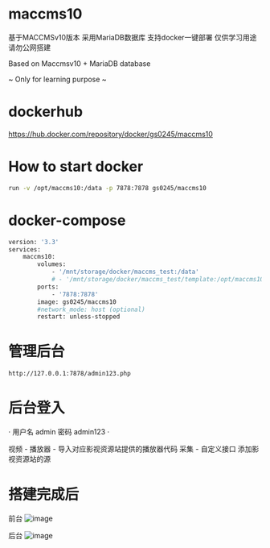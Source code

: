 # maccms10
基于MACCMSv10版本 采用MariaDB数据库 支持docker一键部署 仅供学习用途 请勿公网搭建

Based on Maccmsv10 + MariaDB database

~ Only for learning purpose ~


# dockerhub
https://hub.docker.com/repository/docker/gs0245/maccms10

# How to start docker
```sh
run -v /opt/maccms10:/data -p 7878:7878 gs0245/maccms10
```

# docker-compose
```sh
version: '3.3'
services:
    maccms10:
        volumes:
            - '/mnt/storage/docker/maccms_test:/data'
            # - '/mnt/storage/docker/maccms_test/template:/opt/maccms10/template' (optional - 方便更改模板)
        ports:
            - '7878:7878'
        image: gs0245/maccms10
        #network_mode: host (optional)
        restart: unless-stopped
```

# 管理后台 
`
http://127.0.0.1:7878/admin123.php 
`
# 后台登入
·
用户名 admin
密码  admin123
·

视频 - 播放器 - 导入对应影视资源站提供的播放器代码
采集 - 自定义接口 添加影视资源站的源

# 搭建完成后
前台
![image](https://user-images.githubusercontent.com/37401242/179199357-2e32c3e2-4b29-4878-81d5-8ea482bb35ff.png)

后台
![image](https://user-images.githubusercontent.com/37401242/179199608-add9f13f-738a-4112-a332-b4858d900d52.png)
